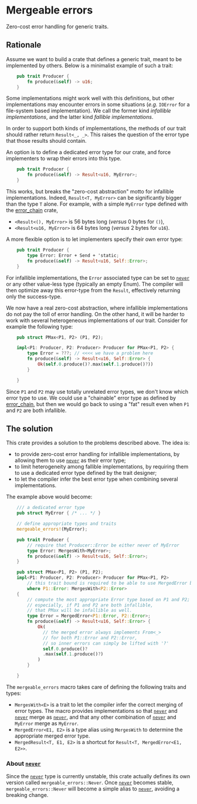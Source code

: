 
# Mergeable errors

Zero-cost error handling for generic traits.

## Rationale

Assume we want to build a crate that defines a generic trait,
meant to be implemented by others.
Below is a minimalist example of such a trait:

```rust
    pub trait Producer {
        fn produce(&self) -> u16;
    }
```

Some implementations might work well with this definitions,
but other implementations may encounter errors in some situations
(*e.g.* `IOError` for a file-system based implementation).
We call the former kind *infallible implementations*,
and the latter kind *fallible implementations*.

In order to support both kinds of implementations,
the methods of our trait should rather return `Result<_, _>`.
This raises the question of the error type that those results should contain.

An option is to define a dedicated error type for our crate,
and force implementers to wrap their errors into this type.

```rust
    pub trait Producer {
        fn produce(&self) -> Result<u16, MyError>;
    }
```

This works, but breaks the "zero-cost abstraction" motto for infallible implementations.
Indeed, `Result<T, MyError>` can be significantly bigger than the type `T` alone.
For example, with a simple `MyError` type defined with the
[error_chain] crate,

* `<Result<(), MyError>` is 56 bytes long (*versus* 0 bytes for `()`),
* `<Result<u16, MyError>` is 64 bytes long (*versus* 2 bytes for `u16`).

A more flexible option is to let implementers specify their own error type:

```rust
    pub trait Producer {
        type Error: Error + Send + 'static;
        fn produce(&self) -> Result<u16, Self::Error>;
    }
```

For infallible implementations,
the `Error` associated type can be set to [`never`]
or any other value-less type (typically an empty Enum).
The compiler will then optimize away this error-type from the `Result`,
effectively returning only the success-type.

We now have a real zero-cost abstraction,
where infallible implementations do not pay the toll of error handling.
On the other hand, it will be harder to work with several heterogeneous implementations of our trait.
Consider for example the following type:

```rust
    pub struct PMax<P1, P2> (P1, P2);

    impl<P1: Producer, P2: Producer> Producer for PMax<P1, P2> {
        type Error = ???; // <<<< we have a problem here
        fn produce(&self) -> Result<u16, Self::Error> { 
            Ok(self.0.produce()?.max(self.1.produce()?))
        }

    }
```

Since `P1` and `P2` may use totally unrelated error types,
we don't know which error type to use.
We could use a "chainable" error type as defined by [error_chain],
but then we would go back to using a "fat" result even when `P1` and `P2` are both infallible.

## The solution

This crate provides a solution to the problems described above.
The idea is:

* to provide zero-cost error handling for infallible implementations,
  by allowing them to use [`never`] as their error type;
* to limit heterogeneity among fallible implementations,
  by requiring them to use a dedicated error type defined by the trait designer;
* to let the compiler infer the best error type when combining several implementations.

The example above would become:

```rust
    /// a dedicated error type
    pub struct MyError { /* ... */ }

    // define appropriate types and traits
    mergeable_errors!(MyError);

    pub trait Producer {
        // require that Producer::Error be either never of MyError
        type Error: MergesWith<MyError>;
        fn produce(&self) -> Result<u16, Self::Error>;
    }

    pub struct PMax<P1, P2> (P1, P2);
    impl<P1: Producer, P2: Producer> Producer for PMax<P1, P2> 
        // this trait bound is required to be able to use MergedError below
        where P1::Error: MergesWith<P2::Error>
    {
        // compute the most appropriate Error type based on P1 and P2;
        // especially, if P1 and P2 are both infallible,
        // that PMax will be infallible as well.
        type Error = MergedError<P1::Error, P2::Error>;
        fn produce(&self) -> Result<u16, Self::Error> {
            Ok(
              // the merged error always implements From<_>
              // for both P1::Error and P2::Error,
              // so inner errors can simply be lifted with '?'
              self.0.produce()?
              .max(self.1.produce()?)
            )
        }

    }
```

The `mergeable_errors` macro takes care of defining the following traits and types:

* `MergesWith<E>` is a trait to let the compiler infer the correct merging of error types.
  The macro provides implementations so that [`never`] and [`never`] merge as [`never`], and that any other combination of [`never`] and `MyError` merge as `MyError`.
* `MergedError<E1, E2>` is a type alias using `MergesWith` to determine the appropriate merged error type.
* `MergedResult<T, E1, E2>` is a shortcut for  `Result<T, MergedError<E1, E2>>`.


### About [`never`]

Since the [`never`] type is currently unstable,
this crate actually defines its own version called `mergeable_errors::Never`.
Once [`never`] becomes stable,
`mergeable_errors::Never` will become a simple alias to [`never`],
avoiding a breaking change.


[error_chain]: https://docs.rs/error-chain/
[`never`]: https://doc.rust-lang.org/std/primitive.never.html
